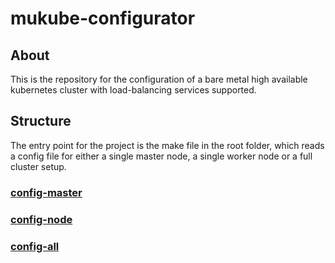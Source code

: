 # mukube-configurator

## About

This is the repository for the configuration of a bare metal high available kubernetes cluster with load-balancing services supported. 

## Structure
The entry point for the project is the make file in the root folder, which reads a config file for either a single master node, a single worker node or a full cluster setup.

### [config-master](docs/config-master)



### [config-node](docs/config-node)



### [config-all](docs/config-all)

